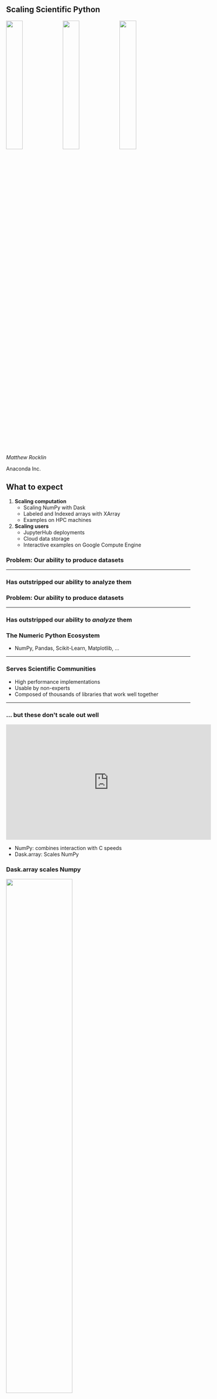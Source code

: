 Scaling Scientific Python
-------------------------

<img src="images/dask_horizontal_white.svg" width="30%">
<img src="images/xarray.png" width=30%>
<img src="images/jupyterhub.svg" width=30%>

*Matthew Rocklin*

Anaconda Inc.


What to expect
--------------

1.  **Scaling computation**
    -  Scaling NumPy with Dask
    -  Labeled and Indexed arrays with XArray
    -  Examples on HPC machines
2.  **Scaling users**
    -  JupyterHub deployments
    -  Cloud data storage
    -  Interactive examples on Google Compute Engine


### Problem: Our ability to produce datasets

<hr>

### Has outstripped our ability to analyze them


### Problem: Our ability to produce datasets

<hr>

### Has outstripped our ability to *analyze* them


### The Numeric Python Ecosystem

-  NumPy, Pandas, Scikit-Learn, Matplotlib, ...

<hr>

### Serves Scientific Communities

-  High performance implementations
-  Usable by non-experts
-  Composed of thousands of libraries that work well together

<hr>

### ... but these don't scale out well


<iframe width="560" height="315"
src="https://www.youtube.com/embed/cxcq35aruG0?ecver=1" frameborder="0"
gesture="media" allow="encrypted-media" allowfullscreen></iframe>

-  NumPy: combines interaction with C speeds
-  Dask.array: Scales NumPy



### Dask.array scales Numpy

<img src="images/dask-array.svg" width="60%">

    # NumPy code
    import numpy as np
    x = np.random.random((1000, 1000))
    u, s, v = np.linalg.svd(x.dot(x.T))

    # Dask.array code
    import dask.array as da
    x = da.random.random((100000, 100000), chunks=(1000, 1000))
    u, s, v = da.linalg.svd(x.dot(x.T))


<img src="http://dask.pydata.org/en/latest/_images/dask_horizontal_white.svg"
     alt="dask logo"
     width="30%">

<img src="images/grid_search_schedule.gif" width="100%">

-  General purpose dynamic task scheduler for computation
-  Handles data locality, resilience, work stealing, etc..
-  Native Python library that respects Python protocols
-  Lightweight and well supported
-  Does arrays, dataframes, machine learning, ...


### Dask does many other things

<hr>

### We're not going to talk about them here

<hr>

### But you might watch this video instead:

<iframe width="560" height="315"
src="https://www.youtube.com/embed/RA_2qdipVng" frameborder="0" gesture="media"
allow="encrypted-media" allowfullscreen></iframe>



### XArray: netCDF meets Pandas DataFrames

<img src="images/xarray-boxes-2.png" alt="XArray" width="100%">

```python
# xarray style
>>> ds.sel(time='2018-01-08').max(dim='ensemble')

# numpy Style
>>> array[[0, 1, 2, 3], :, :].max(axis=2)
```

*Taken from Stephan Hoyer's [ECMWF talk](https://docs.google.com/presentation/d/16CMY3g_OYr6fQplUZIDqVtG-SKZqsG8Ckwoj2oOqepU/edit#slide=id.g2b68f9254d_1_27)*


### XArray: makes scalable data analysis easy

```python
import xarray
ds = xarray.open_mfdataset('all/your/data/*.nc')            # Open many files
climatology = ds.groupby('time.season').mean('time')        # Compute seasonal average
temperature_range = abs(climatology.air.sel(season='JJA')   # Compare seasons
                      - climatology.air.sel(season='DJF'))
temperature_range.plot()                                    # Visualize
```

<hr>

### Feels native for geoscience community

### But general purpose, and integrates with wider ecosystem


### XArray on NetCDF Data

<iframe width="560" height="315"
src="https://www.youtube.com/embed/bQs11nBKix4?ecver=1" frameborder="0"
gesture="media" allow="encrypted-media" allowfullscreen></iframe>


Scalable Analysis of Atmospheric Data
-------------------------------------

We now have an intuitive and scalable analytics system

-  **NumPy** for in-memory computation
-  **Dask** for blocked parallel algorithms
-  **XArray** for dataset management and last-mile user support
-  **Jupyter, matplotlib, h5py, ...** for all the rest


### Moving from local to cluster computing is hard

1.  **Computationally** hard to build parallel algorithms
2.  **Administratively** hard to manage machines
    1.  How do I log on?
    2.  How do I pay for this?
    3.  Can other people see my data?
    4.  How do I share my work?
    5.  Wait, my old data formats might not work?
    6.  ...


### For Cheyenne at UCAR

1.  There are many steps between a user and interactive computing
    1.  Fill out form and get mailed security key
    2.  SSH into cluster, set up environment
    3.  Launch Dask scheduler and workers with PBS
    4.  Launch Jupyter server
    5.  SSH tunnel into Jupyter, Dask dashboard
    6.  Play
2.  For help, see [pangeo-data.github.io/pangeo/](https://pangeo-data.github.io/pangeo/)


### Cloud?

-  Benefits
    -  Easier broader access for new users
    -  Dynamic deployments for cost savings
    -  Leverage cloud providers (AWS, Google, Microsoft)
    -  Open internet, easier to build services, etc.
-  Drawbacks
    -  Lower performance
    -  No POSIX file system for NetCDF
    -  New set of administrative skills to learn


### We gave this a shot

-  [pangeo.pydata.org](http://pangeo.pydata.org)
    -  Google Container Engine for hardware
    -  Kubernetes for infrastructure
    -  JupyterHub for notebooks and user management
    -  Data:
        -  FUSE + GCS
        -  Zarr (custom file format)
    -  Computation:
        -  Launch Dask on the same Kubernetes cluster
-  Others have done this too
    -  UK Met Office's JADE
    -  Anaconda Enterprise


### We gave this a shot

<iframe width="560" height="315"
src="https://www.youtube.com/embed/rSOJKbfNBNk?ecver=1" frameborder="0"
gesture="media" allow="encrypted-media" allowfullscreen></iframe>


### Quick progress report

-  *Disclaimer: This is all early stage*
-  Google / Kubernetes: Couldn't be happier
-  [JupyterHub](https://jupyterhub.readthedocs.io):
    -  Pleasant experience: [Zero to JupyterHub](https://zero-to-jupyterhub.readthedocs.io/en/latest/)
    -  Engaging developer community (thanks Yuvi and Chris!)
-  [Dask on Kubernetes](https://github.com/yuvipanda/daskernetes)
    -  Inspired by [Jasmin](https://github.com/cedadev/jasmin-dask) from [CEDADev](http://proj.badc.rl.ac.uk/cedaservices/) and [Jade](http://www.informaticslab.co.uk/projects/jade.html) at [UK Met](http://www.informaticslab.co.uk/) (Matt Pryor and Jacob Tomlinson)
    -  Few hundred lines of code, seems to get the job done
-  Data Access
    -   NetCDF + FUSE + [GCSFS](http://gcsfs.readthedocs.io/en/latest/)

        Familiar, but slow and buggy (but getting better)
    -   [Zarr](http://zarr.readthedocs.io/en/stable/) + [GCSFS](http://gcsfs.readthedocs.io/en/latest/)

        New, but fast and simpler to interact with


### Some of the people and organizations responsible

-  Alistair Miles - Oxford - CGGH
-  Jacob Tomlinson - UK Met Informatics Lab
-  Joe Hamman - NCAR - NSF/Pangeo
-  Martin Durant - Anaconda
-  Matthew Pryor - CEDADev
-  Matthew Rocklin - Anaconda - NSF/Pangeo, Moore
-  Ryan Abernathy - Columbia - NSF/Pangeo
-  Stephan Hoyer - Google
-  Yuvi Panda - UC Berkeley / Jupyter - Moore
-  Dask, XArray, Jupyter, ... communities

<img src="images/moore.png" width="20%">
<img src="images/Anaconda_Logo.png" width="20%">
<img src="images/NSF.png" width="10%">
<img src="images/DARPA_Logo.jpg" width="20%">
<img src="images/mo-logo.svg" width="20%">


### Building this was easy

### Because we tapped community expertise

<hr>

### No person knows enough to build these systems


### Building this was easy

### Because we tapped community expertise

<hr>

### No organization knows enough to build these systems


### Encourage Multi-Organization Collaborations

-   Pangeo: NSF Earthcube award
    -  Columbia
    -  NCAR
    -  Anaconda Inc
    -  ...

    Arose from the XArray open source community
-   ...



### Questions?

-  [pangeo.pydata.org](http://pangeo.pydata.org)
-  conda install dask xarray jupyterhub -c conda-forge
-  pip install dask[distributed] xarray jupyterhub

<img src="images/dask_horizontal_white.svg" width="30%">
<img src="images/xarray.png" width=30%>
<img src="images/jupyterhub.svg" width=30%>

<img src="images/moore.png" width="20%">
<img src="images/Anaconda_Logo.png" width="20%">
<img src="images/NSF.png" width="10%">
<img src="images/DARPA_Logo.jpg" width="20%">
<img src="images/mo-logo.svg" width="20%">



History and Future Steps
------------------------

-  2013-09: XArray initial commit
-  2014-12: Dask first commit
-  2015-01: Dask arrays
-  2015-02: Dask bags
-  2015-03: Dask dataframes
-  2015-04: XArray uses Dask
-  .. long period of single-machine use ..
-  2015-09: Dask distributed scheduler first commit
-  2016-11: First Pangeo meeting at Columbia
-  2017-09: NSF Funds Pangeo (Columbia, NCAR, Anaconda)
-  2017-10: Dask/XArray on HPC
-  2017-11/12: Dask/XArray on Cloud

